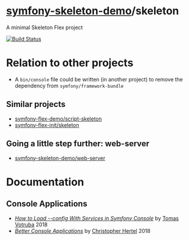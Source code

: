 # [symfony-skeleton-demo](https://symfony-skeleton-demo.github.io)/skeleton
A minimal Skeleton Flex project

[![Build Status](https://travis-ci.org/symfony-skeleton-demo/skeleton.svg?branch=master)](https://travis-ci.org/symfony-skeleton-demo/skeleton)

# Relation to other projects
* A `bin/console` file could be written (in another project) to remove the dependency from `symfony/framework-bundle`

## Similar projects
* [symfony-flex-demo/script-skeleton](https://github.com/symfony-flex-demo/script-skeleton)
* [symfony-flex-init/skeleton](https://github.com/symfony-flex-init/skeleton)

## Going a little step further: web-server
* [symfony-skeleton-demo/web-server](https://github.com/symfony-skeleton-demo/web-server)


# Documentation
## Console Applications
* [*How to Load --config With Services in Symfony Console*](https://www.tomasvotruba.cz/blog/2018/05/14/how-to-load-config-with-services-in-symfony-console/) by [Tomas Votruba](https://www.tomasvotruba.cz/) 2018
* [*Better Console Applications*](https://speakerdeck.com/el_stoffel/better-console-applications) by [Christopher Hertel](https://speakerdeck.com/el_stoffel) 2018
